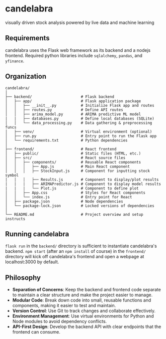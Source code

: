 # candelabra
visually driven stock analysis powered by live data and machine learning

## Requirements
candelabra uses the Flask web framework as its backend and a nodejs frontend. Required python libraries include `sqlalchemy`, `pandas`, and `yfinance`.

## Organization
```
candelabra/
│
├── backend/                      # Flask backend
│   ├── app/                      # Flask application package
│   │   ├── __init__.py           # Initialize Flask app and routes
│   │   ├── routes.py             # Define API routes
│   │   ├── arima_model.py        # ARIMA predictive ML model
|   |   ├── databases.py          # Define local databases (SQLite)
│   │   └── data_processing.py    # Data gathering & preprocessing funcs
│   ├── venv/                     # Virtual environment (optional)
│   ├── run.py                    # Entry point to run the Flask app
│   └── requirements.txt          # Python dependencies
│
├── frontend/                     # React frontend
│   ├── public/                   # Static files (HTML, etc.)
│   ├── src/                      # React source files
│   │   ├── components/           # Reusable React components
│   │   │   ├── App.js            # Main React component
│   │   │   ├── StockInput.js     # Component for inputting stock symbol
│   │   │   ├── Results.js        # Component to display/plot results
|   |   |   ├── ARIMAPredictor.js # Component to display model results
|   |   |   └── Plot.js           # Component to define plot
│   │   ├── App.css               # Styles for React components
│   │   └── index.js              # Entry point for React
│   ├── package.json              # Node dependencies
│   └── package-lock.json         # Locked versions of dependencies
│
└── README.md                     # Project overview and setup instructs
```

## Running candelabra
`flask run` in the `backend/` directory is sufficient to instantiate candelabra's backend. `npm start` (after an `npm install` of course) in the `frontend/` directory will kick off candelabra's frontend and open a webpage at localhost:3000 by default.

## Philosophy 

- **Separation of Concerns**: Keep the backend and frontend code separate to maintain a clear structure and make the project easier to manage.
- **Modular Code**: Break down code into small, reusable functions and components, making it easier to test and maintain.
- **Version Control**: Use Git to track changes and collaborate effectively.
- **Environment Management**: Use virtual environments for Python and Node modules to avoid dependency conflicts.
- **API-First Design**: Develop the backend API with clear endpoints that the frontend can consume.